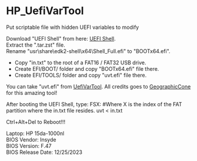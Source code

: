 # HP_UefiVarTool
Put scriptable file with hidden UEFI variables to modify

Download "UEFI Shell" from here: [UEFI Shell](https://archlinux.org/packages/extra/any/edk2-shell/download/).<br/>
Extract the ".tar.zst" file.<br/>
Rename "usr\share\edk2-shell\x64\Shell_Full.efi" to "BOOTx64.efi".<br/>

* Copy "in.txt" to the root of a FAT16 / FAT32 USB drive.<br/>
* Create EFI/BOOT/ folder and copy "BOOTx64.efi" file there.<br/>
* Create EFI/TOOLS/ folder and copy "uvt.efi" file there.<br/>

You can take "uvt.efi" from [UefiVarTool](https://github.com/GeographicCone/UefiVarTool/releases/latest). All credits goes to [GeographicCone](https://github.com/GeographicCone) for this amazing tool!

After booting the UEFI Shell, type:
FSX: #Where X is the index of the FAT partition where the in.txt file resides.
uvt < in.txt

Ctrl+Alt+Del to Reboot!!!

Laptop: HP 15da-1000nl<br/>
BIOS Vendor: Insyde<br/>
BIOS Version: F.47<br/>
BIOS Release Date: 12/25/2023